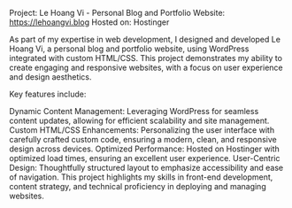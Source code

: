Project: Le Hoang Vi - Personal Blog and Portfolio
Website: https://lehoangvi.blog
Hosted on: Hostinger

As part of my expertise in web development, I designed and developed Le Hoang Vi, a personal blog and portfolio website, using WordPress integrated with custom HTML/CSS. This project demonstrates my ability to create engaging and responsive websites, with a focus on user experience and design aesthetics.

Key features include:

Dynamic Content Management: Leveraging WordPress for seamless content updates, allowing for efficient scalability and site management.
Custom HTML/CSS Enhancements: Personalizing the user interface with carefully crafted custom code, ensuring a modern, clean, and responsive design across devices.
Optimized Performance: Hosted on Hostinger with optimized load times, ensuring an excellent user experience.
User-Centric Design: Thoughtfully structured layout to emphasize accessibility and ease of navigation.
This project highlights my skills in front-end development, content strategy, and technical proficiency in deploying and managing websites.
